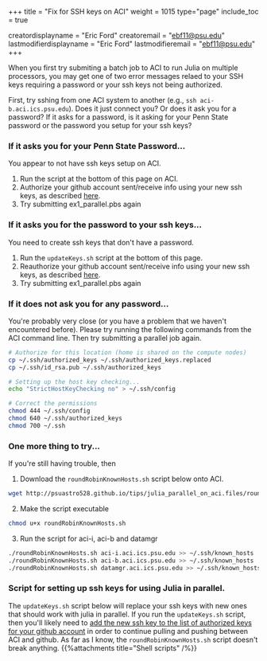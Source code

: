 +++
title = "Fix for SSH keys on ACI"
weight = 1015
type="page"
include_toc = true

creatordisplayname = "Eric Ford"
creatoremail = "ebf11@psu.edu"
lastmodifierdisplayname = "Eric Ford"
lastmodifieremail = "ebf11@psu.edu"
+++

When you first try submiting a batch job to ACI to run Julia on multiple processors, you may get one of two error messages relaed to your SSH keys requiring a password or your ssh keys not being authorized.

First, try sshing from one ACI system to another (e.g., `ssh aci-b.aci.ics.psu.edu`).  Does it just connect you?  Or does it ask you for a password?  If it asks for a password, is it asking for your Penn State password or the password you setup for your ssh keys?

### If it asks you for your Penn State Password...
You appear to not have ssh keys setup on ACI.

1.  Run the script at the bottom of this page on ACI.  
2.  Authorize your github account sent/receive info using your new ssh keys, as described [here](https://help.github.com/articles/adding-a-new-ssh-key-to-your-github-account/#platform-linux).
3.  Try submitting ex1_parallel.pbs again

### If it asks you for the password to your ssh keys...
You need to create ssh keys that don't have a password.

1.  Run the `updateKeys.sh` script at the bottom of this page.
2.  Reauthorize your github account sent/receive info using your new ssh keys, as described [here](https://help.github.com/articles/adding-a-new-ssh-key-to-your-github-account/#platform-linux).
3.  Try submitting ex1_parallel.pbs again


### If it does not ask you for any password...
You're probably very close (or you have a problem that we haven't encountered before).  Please try running the following commands from the ACI command line.  Then try submitting a parallel job again.

```sh
# Authorize for this location (home is shared on the compute nodes)
cp ~/.ssh/authorized_keys ~/.ssh/authorized_keys.replaced
cp ~/.ssh/id_rsa.pub ~/.ssh/authorized_keys

# Setting up the host key checking...
echo "StrictHostKeyChecking no" > ~/.ssh/config

# Correct the permissions
chmod 444 ~/.ssh/config
chmod 640 ~/.ssh/authorized_keys
chmod 700 ~/.ssh
```

### One more thing to try...
If you're still having trouble, then 

1.  Download the `roundRobinKnownHosts.sh` script below onto ACI. 

```bash
wget http://psuastro528.github.io/tips/julia_parallel_on_aci.files/roundRobinKnownHosts.sh
```
2.  Make the script executable  

```bash
chmod u+x roundRobinKnownHosts.sh
```
3.  Run the script for aci-i, aci-b and datamgr

```bash
./roundRobinKnownHosts.sh aci-i.aci.ics.psu.edu >> ~/.ssh/known_hosts
./roundRobinKnownHosts.sh aci-b.aci.ics.psu.edu >> ~/.ssh/known_hosts
./roundRobinKnownHosts.sh datamgr.aci.ics.psu.edu >> ~/.ssh/known_hosts
```
### Script for setting up ssh keys for using Julia in parallel.
The `updateKeys.sh` script below will replace your ssh keys with new ones that should work with julia in parallel.  If you run the `updateKeys.sh` script, then you'll likely need to [add the new ssh key to the list of authorized keys for your github account](https://help.github.com/articles/adding-a-new-ssh-key-to-your-github-account/#platform-linux) in order to continue pulling and pushing between ACI and github.  As far as I know, the `roundRobinKnownHosts.sh` script doesn't break anything.
{{%attachments title="Shell scripts" /%}}
